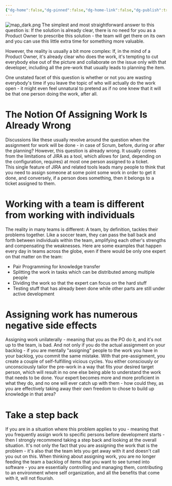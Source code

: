 ```yaml
---
{"dg-home":false,"dg-pinned":false,"dg-home-link":false,"dg-publish":true,"created-date":"2020-10-28T10:20:46","updated-date":"2025-05-05T17:44:22","disabled rules":["header-increment","yaml-title","yaml-title-alias","file-name-heading"],"title":"What's the use of the team self-organizing their work if the solution is clear?","excerpt":"For many organizations, this is scenario is a classic: The most important task can only be done by a single developer. If things are that clear, then why shouldn't Product Owners assign work to them directly?","dg-permalink":"po_qa/whats-the-use-of-self-org-if-the-competencies-are-clear/","tags":["dgarticle","ProductOwnership","ProductOwnerQA"],"dg-path":"What's the use of the team self-organizing their work if the solution is clear?.md","permalink":"/po_qa/whats-the-use-of-self-org-if-the-competencies-are-clear/","dgPassFrontmatter":true}
---
```



![map_dark.png](/img/user/attachments/map_dark.png)
The simplest and most straightforward answer to this question is: If the solution is already clear, there is no need for you as a Product Owner to prescribe this solution - the team will get there on its own and you can use this little extra time for something more valuable.

However, the reality is usually a bit more complex: If, in the mind of a Product Owner, it's already clear who does the work, it's tempting to cut everybody else out of the picture and collaborate on the issue only with that developer, including all the pre-work that usually leads to planning the item.

One unstated facet of this question is whether or not you are wasting everybody's time if you leave the topic of who will actually do the work open - it might even feel unnatural to pretend as if no one knew that it will be that one person doing the work, after all.

# The Notion Of Assigning Work Is Already Wrong  
Discussions like these usually revolve around the question when the assignment for work will be done - in case of Scrum, before, during or after the planning? However, this question is already wrong. It usually comes from the limitations of JIRA as a tool, which allows for (and, depending on the configuration, requires) at most one person assigned to a ticket.  
This single feature of JIRA and related tools leads many people to think that you need to assign someone at some point some work in order to get it done, and conversely, if a person does something, then it belongs to a ticket assigned to them.

# Working with a team is different from working with individuals  
The reality in many teams is different: A team, by definition, tackles their problems together. Like a soccer team, they can pass the ball back and forth between individuals within the team, amplifying each other's strengths and compensating the weaknesses.
Here are some examples that happen every day in teams across the globe, even if there would be only one expert on that matter on the team:

- Pair Programming for knowledge transfer
- Splitting the work in tasks which can be distributed among multiple people
- Dividing the work so that the expert can focus on the hard stuff
- Testing stuff that has already been done while other parts are still under active development

# Assigning work has numerous negative side effects  
Assigning work unilaterally - meaning that you as the PO do it, and it's not up to the team, is bad. And not only if you do the actual assignment on your backlog - if you are mentally "assigning" people to the work you have in your backlog, you commit the same mistake.
With that pre-assignment, you create a couple of self-fulfilling vicious cycles. You either consciously or unconsciously tailor the pre-work in a way that fits your desired target person, which will result in no one else being able to understand the work that needs to be done.
Your expert becomes more and more proficient in what they do, and no one will ever catch up with them - how could they, as you are effectively taking away their own freedom to chose to build up knowledge in that area?

# Take a step back  
If you are in a situation where this problem applies to you - meaning that you frequently assign work to specific persons before development starts - then I strongly recommend taking a step back and looking at the overall situation. It's not only the fact that you are assigning the work that is the problem - it's also that the team lets you get away with it and doesn't call you out on this. When thinking about assigning work, you are no longer feeding the team a backlog of items that you want to see turned into software - you are essentially controlling and managing them, contributing to an environment where self organization, and all the benefits that come with it, will not flourish.
